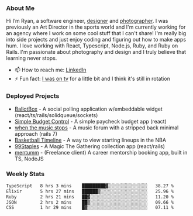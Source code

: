 ### About Me
Hi I’m Ryan, a software engineer, [designer](https://www.denvermullets.com/video) and [photographer](https://www.denvermullets.com/). I was previously an Art Director in the sports world and I'm currently working for an agency where I work on some cool stuff that I can't share! I'm really big into side projects and just enjoy coding and figuring out how to make apps hum. I love working with React, Typescript, Node.js, Ruby, and Ruby on Rails. I'm passionate about photography and design and I truly believe that learning never stops.

- 📫 How to reach me: [LinkedIn](https://www.linkedin.com/in/ryanvaznis)
- ⚡ Fun fact: [I was on tv](https://vimeo.com/381425882) for a little bit and I think it's still in rotation

### Deployed Projects
- [BallotBox](https://voteballotbox.com/) - A social polling application w/embeddable widget (react/ts/rails/solidqueue/sockets)
- [Simple Budget Control](https://simplebudgetcontrol.com/) - A simple paycheck budget app (react)
- [when the music stops](https://whenthemusicstops.net) - A music forum with a stripped back minimal approach (rails 7)
- [Basketball Timeline](https://basketball-timeline.com/?team=PHO&year=2023) - A way to view starting lineups in the NBA
- [99Staples](https://www.99staples.com/collections/denvermullets/9) - A Magic The Gathering collection app (react/rails)
- [mentumm](https://portal.mentumm.com/) - (Freelance client) A career mentorship booking app, built in TS, NodeJS

### Weekly Stats
<!--START_SECTION:waka-->

```txt
TypeScript   8 hrs 3 mins    █████████▓░░░░░░░░░░░░░░░   38.27 %
Elixir       5 hrs 27 mins   ██████▒░░░░░░░░░░░░░░░░░░   25.96 %
Ruby         2 hrs 21 mins   ██▓░░░░░░░░░░░░░░░░░░░░░░   11.20 %
JSON         2 hrs 2 mins    ██▒░░░░░░░░░░░░░░░░░░░░░░   09.66 %
CSS          1 hr 29 mins    █▓░░░░░░░░░░░░░░░░░░░░░░░   07.11 %
```

<!--END_SECTION:waka-->
